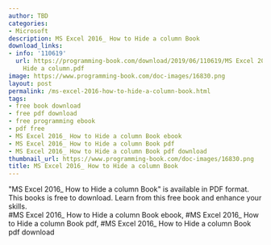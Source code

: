 ```yaml
---
author: TBD
categories:
- Microsoft
description: MS Excel 2016_ How to Hide a column Book
download_links:
- info: '110619'
  url: https://programming-book.com/download/2019/06/110619/MS Excel 2016_ How to
    Hide a column.pdf
image: https://www.programming-book.com/doc-images/16830.png
layout: post
permalink: /ms-excel-2016-how-to-hide-a-column-book.html
tags:
- free book download
- free pdf download
- free programming ebook
- pdf free
- MS Excel 2016_ How to Hide a column Book ebook
- MS Excel 2016_ How to Hide a column Book pdf
- MS Excel 2016_ How to Hide a column Book pdf download
thumbnail_url: https://www.programming-book.com/doc-images/16830.png
title: MS Excel 2016_ How to Hide a column Book
---
```


 
<div class="item-desc text-justify">
  "MS Excel 2016_ How to Hide a column Book" is available in PDF format. This books is free to download. Learn from this free book and enhance your skills.
  <br>
  #MS Excel 2016_ How to Hide a column Book ebook, #MS Excel 2016_ How to Hide a column Book pdf, #MS Excel 2016_ How to Hide a column Book pdf download
</div>